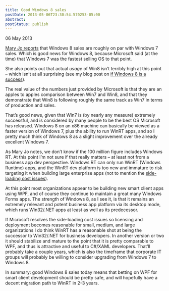 ```yaml
---
title: Good Windows 8 sales
postDate: 2013-05-06T23:30:54.570253-05:00
abstract: 
postStatus: publish
---
```

06 May 2013

[Mary Jo reports](http://www.zdnet.com/microsoft-more-than-100-million-windows-8-licenses-sold-7000014957/) that Windows 8 sales are roughly on par with Windows 7 sales. Which is good news for Windows 8, because Microsoft said (at the time) that Windows 7 was the fastest selling OS to that point.

She also points out that actual *usage* of Win8 isn’t terribly high at this point – which isn’t at all surprising (see my blog post on [if Windows 8 is a success](http://www.lhotka.net/weblog/IsWindows8ASuccess.aspx)).

The real value of the numbers just provided by Microsoft is that they are an apples to apples comparison between Win7 and Win8, and that they demonstrate that Win8 is following roughly the same track as Win7 in terms of production and sales.

That’s good news, given that Win7 is (by nearly any measure) extremely successful, and is considered by many people to be the best OS Microsoft has released. Windows 8 on an x86 machine can basically be viewed as a faster version of Windows 7, plus the ability to run WinRT apps, and so I pretty much think of Windows 8 as a slight improvement over the already excellent Windows 7.

As Mary Jo notes, we don’t know if the 100 million figure includes Windows RT. At this point I’m not sure if that really matters – at least not from a business app dev perspective. Windows RT can only run WinRT (Windows Runtime) apps, and the WinRT dev platform is too new and immature to risk targeting it when building large enterprise apps (not to mention the [side-loading cost issues](http://www.lhotka.net/weblog/Windows8WinRTLicensingIdeas.aspx)).

At this point most organizations appear to be building new smart client apps using WPF, and of course they continue to maintain a great many Windows Forms apps. The strength of Windows 8, as I see it, is that it remains an extremely relevant and potent business app platform via its desktop mode, which runs Win32/.NET apps at least as well as its predecessor.

If Microsoft resolves the side-loading cost issues so licensing and deployment becomes reasonable for small, medium, and large organizations I do think WinRT has a reasonable shot at being the successor to Win32/.NET for business developers. In another version or two it should stabilize and mature to the point that it is pretty comparable to WPF, and thus is attractive and useful to C#/XAML developers. That’ll probably take a couple years, which is also the timeframe that corporate IT groups will probably be willing to consider upgrading from Windows 7 to Windows 8.

In summary: good Windows 8 sales today means that betting on WPF for smart client development should be pretty safe, and will hopefully have a decent migration path to WinRT in 2-3 years.
